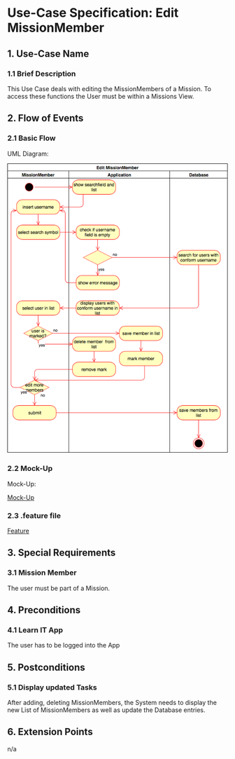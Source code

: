 # Use-Case Specification: Edit MissionMember


## 1. Use-Case Name 
### 1.1 Brief Description
This Use Case deals with editing the MissionMembers of a Mission. To access these functions the User must be within a Missions View.

## 2. Flow of Events
### 2.1 Basic Flow 
UML Diagram: 

![UML][]

### 2.2 Mock-Up
Mock-Up:

[Mock-Up](https://github.com/Mert-Guenduez/learnityourself/blob/master/Documentation/UC/EditMissionMember/Mockup_editMembers.png) 

### 2.3 .feature file

[Feature]()

## 3. Special Requirements
### 3.1 Mission Member
The user must be part of a Mission.

## 4. Preconditions
### 4.1 Learn IT App
The user has to be logged into the App

## 5. Postconditions 
### 5.1 Display updated Tasks
After adding, deleting MissionMembers, the System needs to display the new List of MissionMembers as well as update the Database entries.

## 6. Extension Points
n/a

<!-- picture links -->
[UML]: https://github.com/Mert-Guenduez/learnityourself/blob/master/Documentation/UC/EditMissionMember/UML_EditMissionMember.png "UML Diagram"
